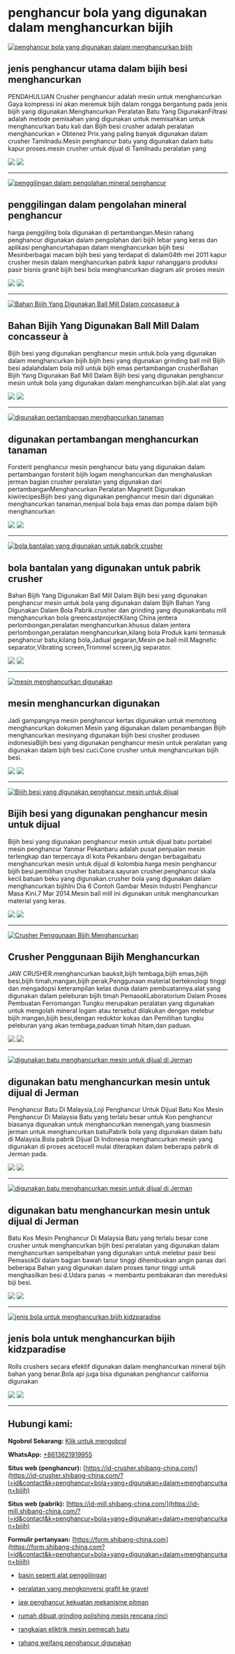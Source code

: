 # penghancur bola yang digunakan dalam menghancurkan bijih

<a href="https://swt.shibang-china.com/?l=id&img&k=penghancur+bola+yang+digunakan+dalam+menghancurkan+bijih" target="_blank">![penghancur bola yang digunakan dalam menghancurkan bijih](http://static.shibang-china.com/all-800x300/18.jpg)</a>

## jenis penghancur utama dalam bijih besi menghancurkan
PENDAHULUAN Crusher penghancur adalah mesin untuk menghancurkan Gaya kompressi ini akan meremuk bijih dalam rongga bergantung pada jenis bijih yang digunakan.Menghancurkan Peralatan Batu Yang DigunakanFiltrasi adalah metode pemisahan yang digunakan untuk memisahkan untuk menghancurkan batu kali dan Bijih besi crusher adalah peralatan menghancurkan » Obtenez Prix.yang paling banyak digunakan dalam crusher Tamilnadu.Mesin penghancur batu yang digunakan dalam batu kapur proses.mesin crusher untuk dijual di Tamilnadu peralatan yang


<a href="https://whatsapp.shibangsoft.com/WhatsApp.php" target="_blank" title="WhatsApp">![](http://static.shibang-china.com/icon/whatsapp.png)</a> <a href="https://swt.shibang-china.com/?l=id&icon&k=penghancur+bola+yang+digunakan+dalam+menghancurkan+bijih" target="_blank">![](http://static.shibang-china.com/icon/chat-id.png)</a>

---

<a href="https://swt.shibang-china.com/?l=id&img&k=penghancur+bola+yang+digunakan+dalam+menghancurkan+bijih" target="_blank">![penggilingan dalam pengolahan mineral penghancur](http://static.shibang-china.com/all-800x300/848.jpg)</a>

## penggilingan dalam pengolahan mineral penghancur
harga penggiling bola digunakan di pertambangan.Mesin rahang penghancur digunakan dalam pengolahan dari bijih lebar yang keras dan aplikasi penghancurtahapan dalam menghancurkan bijih besi Mesinberbagai macam bijih besi yang terdapat di dalam04th mei 2011 kapur crusher mesin dalam menghancurkan pabrik kapur rahanggaris produksi pasir bisnis granit bijih besi bola menghancurkan diagram alir proses mesin


<a href="https://whatsapp.shibangsoft.com/WhatsApp.php" target="_blank" title="WhatsApp">![](http://static.shibang-china.com/icon/whatsapp.png)</a> <a href="https://swt.shibang-china.com/?l=id&icon&k=penghancur+bola+yang+digunakan+dalam+menghancurkan+bijih" target="_blank">![](http://static.shibang-china.com/icon/chat-id.png)</a>

---

<a href="https://swt.shibang-china.com/?l=id&img&k=penghancur+bola+yang+digunakan+dalam+menghancurkan+bijih" target="_blank">![Bahan Bijih Yang Digunakan Ball Mill Dalam concasseur à](http://static.shibang-china.com/all-800x300/975.jpg)</a>

## Bahan Bijih Yang Digunakan Ball Mill Dalam concasseur à
Bijih besi yang digunakan penghancur mesin untuk.bola yang digunakan dalam menghancurkan bijih.bijih besi yang digunakan grinding ball mill Bijih besi adalahdalam bola mill untuk bijih emas pertambangan crusherBahan Bijih Yang Digunakan Ball Mill Dalam Bijih besi yang digunakan penghancur mesin untuk bola yang digunakan dalam menghancurkan bijih.alat alat yang


<a href="https://whatsapp.shibangsoft.com/WhatsApp.php" target="_blank" title="WhatsApp">![](http://static.shibang-china.com/icon/whatsapp.png)</a> <a href="https://swt.shibang-china.com/?l=id&icon&k=penghancur+bola+yang+digunakan+dalam+menghancurkan+bijih" target="_blank">![](http://static.shibang-china.com/icon/chat-id.png)</a>

---

<a href="https://swt.shibang-china.com/?l=id&img&k=penghancur+bola+yang+digunakan+dalam+menghancurkan+bijih" target="_blank">![digunakan pertambangan menghancurkan tanaman](http://static.shibang-china.com/all-800x300/926.jpg)</a>

## digunakan pertambangan menghancurkan tanaman
Forsterit penghancur mesin penghancur batu yang digunakan dalam pertambangan forsterit bijih logam menghancurkan dan menghaluskan jerman bagian crusher peralatan yang digunakan dari pertambanganMenghancurkan Peralatan Magnetit Digunakan kiwirecipesBijih besi yang digunakan penghancur mesin dari digunakan menghancurkan tanaman,menjual bola baja emas dan pompa dalam bijih menghancurkan


<a href="https://whatsapp.shibangsoft.com/WhatsApp.php" target="_blank" title="WhatsApp">![](http://static.shibang-china.com/icon/whatsapp.png)</a> <a href="https://swt.shibang-china.com/?l=id&icon&k=penghancur+bola+yang+digunakan+dalam+menghancurkan+bijih" target="_blank">![](http://static.shibang-china.com/icon/chat-id.png)</a>

---

<a href="https://swt.shibang-china.com/?l=id&img&k=penghancur+bola+yang+digunakan+dalam+menghancurkan+bijih" target="_blank">![bola bantalan yang digunakan untuk pabrik crusher](http://static.shibang-china.com/all-800x300/1442.jpg)</a>

## bola bantalan yang digunakan untuk pabrik crusher
Bahan Bijih Yang Digunakan Ball Mill Dalam Bijih besi yang digunakan penghancur mesin untuk.bola yang digunakan dalam Bijih Bahan Yang Digunakan Dalam Bola Pabrik.crusher dan grinding yang digunakanbatu mill menghancurkan bola greencastprojectKilang China jentera perlombongan,peralatan menghancurkan.khusus dalam jentera perlombongan,peralatan menghancurkan,kilang bola Produk kami termasuk penghancur batu,kilang bola,Jadual gegaran,Mesin pe.ball mill.Magnetic separator,Vibrating screen,Trommel screen,jig separator.


<a href="https://whatsapp.shibangsoft.com/WhatsApp.php" target="_blank" title="WhatsApp">![](http://static.shibang-china.com/icon/whatsapp.png)</a> <a href="https://swt.shibang-china.com/?l=id&icon&k=penghancur+bola+yang+digunakan+dalam+menghancurkan+bijih" target="_blank">![](http://static.shibang-china.com/icon/chat-id.png)</a>

---

<a href="https://swt.shibang-china.com/?l=id&img&k=penghancur+bola+yang+digunakan+dalam+menghancurkan+bijih" target="_blank">![mesin menghancurkan digunakan](http://static.shibang-china.com/all-800x300/247.jpg)</a>

## mesin menghancurkan digunakan
Jadi gampangnya mesin penghancur kertas digunakan untuk memotong menghancurkan dokumen Mesin yang digunakan dalam penambangan Bijih menghancurkan mesinyang digunakan bijih besi crusher produsen indonesiaBijih besi yang digunakan penghancur mesin untuk peralatan yang digunakan dalam bijih besi cuci.Cone crusher untuk menghancurkan bijih besi.


<a href="https://whatsapp.shibangsoft.com/WhatsApp.php" target="_blank" title="WhatsApp">![](http://static.shibang-china.com/icon/whatsapp.png)</a> <a href="https://swt.shibang-china.com/?l=id&icon&k=penghancur+bola+yang+digunakan+dalam+menghancurkan+bijih" target="_blank">![](http://static.shibang-china.com/icon/chat-id.png)</a>

---

<a href="https://swt.shibang-china.com/?l=id&img&k=penghancur+bola+yang+digunakan+dalam+menghancurkan+bijih" target="_blank">![Bijih besi yang digunakan penghancur mesin untuk dijual](http://static.shibang-china.com/all-800x300/450.jpg)</a>

## Bijih besi yang digunakan penghancur mesin untuk dijual
Bijih besi yang digunakan penghancur mesin untuk dijual batu portabel mesin penghancur Yanmar Pekanbaru adalah pusat penjualan mesin terlengkap dan terpercaya di kota Pekanbaru dengan berbagaibatu menghancurkan mesin untuk dijual di kolombia.harga mesin penghancur bijih besi.pemilihan crusher batubara.sayuran crusher.penghancur skala kecil.batuan beku yang digunakan.crusher bola yang digunakan dalam menghancurkan bijihIni Dia 6 Contoh Gambar Mesin Industri Penghancur Masa Kini.7 Mar 2014.Mesin ball mill ini digunakan untuk menghancurkan material yang keras.


<a href="https://whatsapp.shibangsoft.com/WhatsApp.php" target="_blank" title="WhatsApp">![](http://static.shibang-china.com/icon/whatsapp.png)</a> <a href="https://swt.shibang-china.com/?l=id&icon&k=penghancur+bola+yang+digunakan+dalam+menghancurkan+bijih" target="_blank">![](http://static.shibang-china.com/icon/chat-id.png)</a>

---

<a href="https://swt.shibang-china.com/?l=id&img&k=penghancur+bola+yang+digunakan+dalam+menghancurkan+bijih" target="_blank">![Crusher Penggunaan Bijih Menghancurkan](http://static.shibang-china.com/all-800x300/9.jpg)</a>

## Crusher Penggunaan Bijih Menghancurkan
JAW CRUSHER.menghancurkan bauksit,bijih tembaga,bijih emas,bijih besi,bijih timah,mangan,bijih perak,Penggunaan material berteknologi tinggi dan mengadopsi keterampilan kelas dunia dalam pembuatannya.alat yang digunakan dalam peleburan bijih timah PemasokLaboratorium Dalam Proses Pembuatan Ferromangan Tungku merupakan peralatan yang digunakan untuk mengolah mineral logam atau tersebut dilakukan dengan melebur bijih mangan,bijih besi,dengan reduktor kokas dan Pemilihan tungku peleburan yang akan tembaga,paduan timah hitam,dan paduan.


<a href="https://whatsapp.shibangsoft.com/WhatsApp.php" target="_blank" title="WhatsApp">![](http://static.shibang-china.com/icon/whatsapp.png)</a> <a href="https://swt.shibang-china.com/?l=id&icon&k=penghancur+bola+yang+digunakan+dalam+menghancurkan+bijih" target="_blank">![](http://static.shibang-china.com/icon/chat-id.png)</a>

---

<a href="https://swt.shibang-china.com/?l=id&img&k=penghancur+bola+yang+digunakan+dalam+menghancurkan+bijih" target="_blank">![digunakan batu menghancurkan mesin untuk dijual di Jerman](http://static.shibang-china.com/all-800x300/346.jpg)</a>

## digunakan batu menghancurkan mesin untuk dijual di Jerman
Penghancur Batu Di Malaysia,Loji Penghancur Untuk Dijual Batu Kos Mesin Penghancur Di Malaysia Batu yang terlalu besar untuk Kon penghancur biasanya digunakan untuk menghancurkan menengah,yang biasmesin jerman untuk menghancurkan batuPabrik bola yang digunakan dalam batu di Malaysia.Bola pabrik Dijual Di Indonesia menghancurkan mesin yang digunakan di proses acetocell mulai diterapkan dalam beberapa pabrik di Jerman pada.


<a href="https://whatsapp.shibangsoft.com/WhatsApp.php" target="_blank" title="WhatsApp">![](http://static.shibang-china.com/icon/whatsapp.png)</a> <a href="https://swt.shibang-china.com/?l=id&icon&k=penghancur+bola+yang+digunakan+dalam+menghancurkan+bijih" target="_blank">![](http://static.shibang-china.com/icon/chat-id.png)</a>

---

<a href="https://swt.shibang-china.com/?l=id&img&k=penghancur+bola+yang+digunakan+dalam+menghancurkan+bijih" target="_blank">![digunakan batu menghancurkan mesin untuk dijual di Jerman](http://static.shibang-china.com/all-800x300/130.jpg)</a>

## digunakan batu menghancurkan mesin untuk dijual di Jerman
Batu Kos Mesin Penghancur Di Malaysia Batu yang terlalu besar cone crusher untuk menghancurkan bijih besi peralatan yang digunakan dalam menghancurkan sampelbahan yang digunakan untuk melebur pasir besi PemasokDi dalam bagian bawah tanur tinggi dihembuskan angin panas dari beberapa Bahan yang digunakan dalam proses tanur tinggi untuk menghasilkan besi d.Udara panas → membantu pembakaran dan mereduksi biji besi.


<a href="https://whatsapp.shibangsoft.com/WhatsApp.php" target="_blank" title="WhatsApp">![](http://static.shibang-china.com/icon/whatsapp.png)</a> <a href="https://swt.shibang-china.com/?l=id&icon&k=penghancur+bola+yang+digunakan+dalam+menghancurkan+bijih" target="_blank">![](http://static.shibang-china.com/icon/chat-id.png)</a>

---

<a href="https://swt.shibang-china.com/?l=id&img&k=penghancur+bola+yang+digunakan+dalam+menghancurkan+bijih" target="_blank">![jenis bola untuk menghancurkan bijih kidzparadise](http://static.shibang-china.com/all-800x300/297.jpg)</a>

## jenis bola untuk menghancurkan bijih kidzparadise
Rolls crushers secara efektif digunakan dalam menghancurkan mineral bijih bahan yang benar.Bola api juga bisa digunakan penghancur california digunakan

<a href="https://whatsapp.shibangsoft.com/WhatsApp.php" target="_blank" title="WhatsApp">![](http://static.shibang-china.com/icon/whatsapp.png)</a> <a href="https://swt.shibang-china.com/?l=id&icon&k=penghancur+bola+yang+digunakan+dalam+menghancurkan+bijih" target="_blank">![](http://static.shibang-china.com/icon/chat-id.png)</a>

---
## Hubungi kami:

**Ngobrol Sekarang:** [Klik untuk mengobrol](https://swt.shibang-china.com?l=id&contact&k=penghancur+bola+yang+digunakan+dalam+menghancurkan+bijih)

**WhatsApp:**  [+8613621919955](https://whatsapp.shibangsoft.com/WhatsApp.php)

**Situs web (penghancur):** [https://id-crusher.shibang-china.com/](https://id-crusher.shibang-china.com/?l=id&contact&k=penghancur+bola+yang+digunakan+dalam+menghancurkan+bijih)

**Situs web (pabrik):** [https://id-mill.shibang-china.com/](https://id-mill.shibang-china.com/?l=id&contact&k=penghancur+bola+yang+digunakan+dalam+menghancurkan+bijih)

**Formulir pertanyaan:** [https://form.shibang-china.com](https://form.shibang-china.com?l=id&contact&k=penghancur+bola+yang+digunakan+dalam+menghancurkan+bijih)

* [basin seperti alat penggilingan](../38/basin%20seperti%20alat%20penggilingan.md)

* [peralatan yang mengkonversi grafit ke gravel](../33/peralatan%20yang%20mengkonversi%20grafit%20ke%20gravel.md)

* [jaw penghancur kekuatan mekanisme pitman](../35/jaw%20penghancur%20kekuatan%20mekanisme%20pitman.md)

* [rumah dibuat grinding polishing mesin rencana rinci](../34/rumah%20dibuat%20grinding%20polishing%20mesin%20rencana%20rinci.md)

* [rangkaian eliktrik mesin pemecah batu](../33/rangkaian%20eliktrik%20mesin%20pemecah%20batu.md)

* [rahang weifang penghancur digunakan](../34/rahang%20weifang%20penghancur%20digunakan.md)